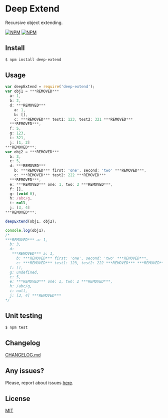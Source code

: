 Deep Extend
===========

Recursive object extending.

[![NPM](https://nodei.co/npm/deep-extend.png?downloads=true&downloadRank=true&stars=true)](https://nodei.co/npm/deep-extend/)
[![NPM](https://nodei.co/npm-dl/deep-extend.png?height=3)](https://nodei.co/npm/deep-extend/)

Install
-------

```bash
$ npm install deep-extend
```

Usage
-----

```javascript
var deepExtend = require('deep-extend');
var obj1 = ***REMOVED***
  a: 1,
  b: 2,
  d: ***REMOVED***
    a: 1,
    b: [],
    c: ***REMOVED*** test1: 123, test2: 321 ***REMOVED***
  ***REMOVED***,
  f: 5,
  g: 123,
  i: 321,
  j: [1, 2]
***REMOVED***;
var obj2 = ***REMOVED***
  b: 3,
  c: 5,
  d: ***REMOVED***
    b: ***REMOVED*** first: 'one', second: 'two' ***REMOVED***,
    c: ***REMOVED*** test2: 222 ***REMOVED***
  ***REMOVED***,
  e: ***REMOVED*** one: 1, two: 2 ***REMOVED***,
  f: [],
  g: (void 0),
  h: /abc/g,
  i: null,
  j: [3, 4]
***REMOVED***;

deepExtend(obj1, obj2);

console.log(obj1);
/*
***REMOVED*** a: 1,
  b: 3,
  d:
   ***REMOVED*** a: 1,
     b: ***REMOVED*** first: 'one', second: 'two' ***REMOVED***,
     c: ***REMOVED*** test1: 123, test2: 222 ***REMOVED*** ***REMOVED***,
  f: [],
  g: undefined,
  c: 5,
  e: ***REMOVED*** one: 1, two: 2 ***REMOVED***,
  h: /abc/g,
  i: null,
  j: [3, 4] ***REMOVED***
*/
```

Unit testing
------------

```bash
$ npm test
```

Changelog
---------

[CHANGELOG.md](./CHANGELOG.md)

Any issues?
-----------

Please, report about issues
[here](https://github.com/unclechu/node-deep-extend/issues).

License
-------

[MIT](./LICENSE)
